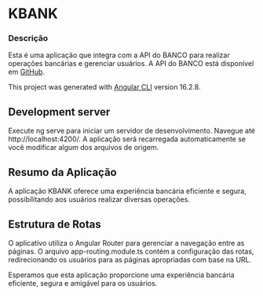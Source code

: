 # KBANK 

### Descrição

Esta é uma aplicação que integra com a API do BANCO para realizar operações bancárias e gerenciar usuários. A API do BANCO está disponível em [GitHub](https://github.com/brukorczak/KBANK_API.git).

This project was generated with [Angular CLI](https://github.com/angular/angular-cli) version 16.2.8.

## Development server

Execute ng serve para iniciar um servidor de desenvolvimento. Navegue até http://localhost:4200/. A aplicação será recarregada automaticamente se você modificar algum dos arquivos de origem.

## Resumo da Aplicação

A aplicação KBANK oferece uma experiência bancária eficiente e segura, possibilitando aos usuários realizar diversas operações. 

## Estrutura de Rotas

O aplicativo utiliza o Angular Router para gerenciar a navegação entre as páginas. O arquivo app-routing.module.ts contém a configuração das rotas, redirecionando os usuários para as páginas apropriadas com base na URL.

Esperamos que esta aplicação proporcione uma experiência bancária eficiente, segura e amigável para os usuários.
